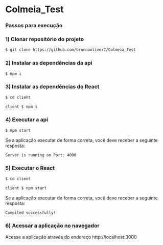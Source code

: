 # Colmeia_Test

### Passos para execução

### 1) Clonar repositório do projeto

```bash
$ git clone https://github.com/brunnooliver7/Colmeia_Test
```
### 2) Instalar as dependências da api

```bash
$ npm i
```

### 3) Instalar as dependências do React

```bash
$ cd client
```

```bash
client $ npm i
```
### 4) Executar a api

```bash
$ npm start
```

Se a aplicação executar de forma correta, você deve receber a seguinte resposta:

```bash
Server is running on Port: 4000
```

### 5) Executar o React

```bash
$ cd client
```

```bash
client $ npm start
```
Se a aplicação executar de forma correta, você deve receber a seguinte resposta:

```bash
Compiled successfully!
```

### 6) Acessar a aplicação no navegador

Acesse a aplicação através do endereço
http://localhost:3000